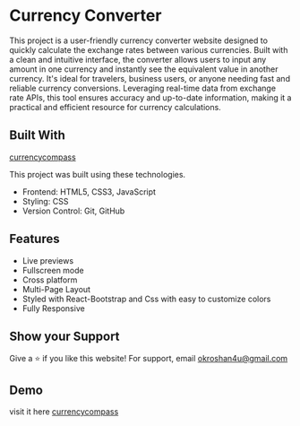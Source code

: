 
# Currency Converter
This project is a user-friendly currency converter website designed to quickly  calculate the exchange rates between various currencies. Built with a clean and intuitive interface, the converter allows users to input any amount in one currency and instantly see the equivalent value in another currency. It's ideal for travelers, business users, or anyone needing fast and reliable currency conversions. Leveraging real-time data from exchange rate APIs, this tool ensures accuracy and up-to-date information, making it a practical and efficient resource for currency calculations.


## Built With
[currencycompass](https://currencycompass.netlify.app/) 

This project was built using these technologies.

- Frontend: HTML5, CSS3, JavaScript
- Styling: CSS
- Version Control: Git, GitHub

## Features

- Live previews
- Fullscreen mode
- Cross platform
- Multi-Page Layout
-  Styled with React-Bootstrap and Css with easy to customize colors
-  Fully Responsive


##  Show your Support


Give a ⭐ if you like this website! 
For support, email okroshan4u@gmail.com


## Demo

visit it here [currencycompass](https://currencycompass.netlify.app/) 


